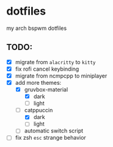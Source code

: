 # dotfiles
my arch bspwm dotfiles

## TODO:
- [x] migrate from `alacritty` to `kitty`
- [x] fix rofi cancel keybinding
- [x] migrate from ncmpcpp to miniplayer
- [x] add more themes:
  - [x] gruvbox-material
    - [x] dark
    - [ ] light
  - [ ] catppuccin
    - [x] dark
    - [ ] light
  - [ ] automatic switch script
- [ ] fix zsh `esc` strange behavior
